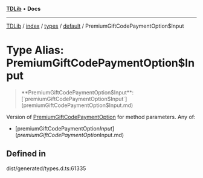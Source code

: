 [**TDLib**](../../../../../../README.md) • **Docs**

***

[TDLib](../../../../../../modules.md) / [index](../../../../../README.md) / [types](../../../README.md) / [default](../README.md) / PremiumGiftCodePaymentOption$Input

# Type Alias: PremiumGiftCodePaymentOption$Input

> **PremiumGiftCodePaymentOption$Input**: [`premiumGiftCodePaymentOption$Input`](premiumGiftCodePaymentOption$Input.md)

Version of [PremiumGiftCodePaymentOption](PremiumGiftCodePaymentOption-1.md) for method parameters.
Any of:
- [premiumGiftCodePaymentOption$Input](premiumGiftCodePaymentOption$Input.md)

## Defined in

dist/generated/types.d.ts:61335
